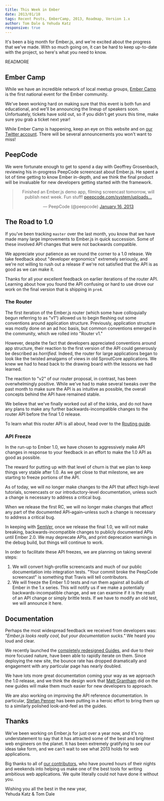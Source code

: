 ```yaml
---
title: This Week in Ember
date: 2013/01/18
tags: Recent Posts, EmberCamp, 2013, Roadmap, Version 1.x
author: Tom Dale & Yehuda Katz
responsive: true
---
```


It's been a big month for Ember.js, and we're excited about the progress
that we've made. With so much going on, it can be hard to
keep up-to-date with the project, so here's what you need to know.

READMORE

## Ember Camp

While we have an incredible network of local meetup groups, [Ember
Camp][1] is the first national event for the Ember
community.

We've been working hard on making sure that this event is both fun and
educational, and we'll be announcing the lineup of speakers soon.
Unfortuately, tickets have sold out, so if you didn't get yours this
time, make sure you grab a ticket next year!

While Ember Camp is happening, keep an eye on this website and on [our
Twitter account][2]. There will be several announcements you won't want
to miss!

[1]: http://www.embercamp.com
[2]: https://twitter.com/emberjs

## PeepCode

We were fortunate enough to get to spend a day with Geoffrey Grosenbach,
reviewing his in-progress PeepCode screencast about Ember.js. He spent a
lot of time getting to know Ember in-depth, and we think the final
product will be invaluable for new developers getting started with the
framework.

<center>
<blockquote class="twitter-tweet"><p>Finished an Ember.js demo app, filming screencast tomorrow, will publish next week. Fun stuff! <a href="https://t.co/Sq4q85Ql" title="https://peepcode.com/system/uploads/2013/peepcode-emberjs-demo.png">peepcode.com/system/uploads…</a></p>&mdash; PeepCode (@peepcode) <a href="https://twitter.com/peepcode/status/291350861207187456" data-datetime="2013-01-16T01:07:13+00:00">January 16, 2013</a></blockquote>
<script async src="//platform.twitter.com/widgets.js" charset="utf-8"></script>
</center>

## The Road to 1.0

If you've been tracking `master` over the last month, you know that we
have made many large improvements to Ember.js in quick succession. Some
of these involved API changes that were not backwards compatible.

We appreciate your patience as we round the corner to a 1.0 release. We
take feedback about "developer ergonomics" extremely seriously, and
we're not willing to rush out a release if we're not satisfied that the
API is as good as we can make it.

Thanks for all your excellent feedback on earlier iterations of the
router API. Learning about how you found the API confusing or hard to
use drove our work on the final version that is shipping in `pre4`.

### The Router

The first iteration of the Ember.js router (which some have colloquially
begun referring to as "v1") allowed us to begin fleshing out some
conventions around application structure. Previously, application
structure was mostly done on an ad hoc basis, but common conventions
emerged in the community, which we rolled into "Router v1."

However, despite the fact that developers appreciated conventions around
app structure, their reaction to the first version of the API could
generously be described as _horrified_. Indeed, the router for large
applications began to look like the twisted amalgams of views in old
SproutCore applications. We knew we had to head back to the drawing
board with the lessons we had learned.

The reaction to "v2" of our router proposal, in contrast, has been
overwhelmingly positive. While we've had to make several tweaks over the
past month to make sure the API is as intuitive as possible, the overall
concepts behind the API have remained stable.

We believe that we've finally worked out all of the kinks, and do not
have any plans to make any further backwards-incompatible changes to the
router API before the final 1.0 release.

To learn what this router API is all about, head over to the [Routing
guide][3].

[3]: http://www.emberjs.com/guides/routing/

### API Freeze

In the run-up to Ember 1.0, we have chosen to aggressively make API
changes in response to your feedback in an effort to make the 1.0 API as
good as possible.

The reward for putting up with that level of churn is that we plan to
keep things very stable after 1.0. As we get close to that milestone, we
are starting to freeze portions of the API.

As of today, we will no longer make changes to the API that affect
high-level tutorials, screencasts or our introductory-level
documentation, unless such a change is necessary to address a critical
bug.

When we release the first RC, we will no longer make changes that affect
any part of the documented API–again–unless such a change is necessary
to address a critical bug.

In keeping with [SemVer][4], once we release the final 1.0, we will
not make breaking, backwards-incompatible changes to publicly documented
APIs until Ember 2.0. We may deprecate APIs, and print deprecation
warnings in the debug build, but things will continue to work.

In order to facilitate these API freezes, we are planning on taking
several steps:

1. We will convert high-profile screencasts and much of our public
   documentation into integration tests. "Your commit broke the PeepCode
   screencast" is something that Travis will tell contributors.
2. We will freeze the Ember 1.0 tests and run them against all builds of
   Ember in the 1.x series. This will notify us if we make a
   potentially backwards-incompatible change, and we can examine if it
   is the result of an API change or simply brittle tests. If we have to
   modify an old test, we will announce it here.

[4]: http://semver.org/

## Documentation

Perhaps the most widespread feedback we received from developers was:
_"Ember.js looks really cool, but your documentation sucks."_ We heard
you loud and clear.

We recently launched the [completely redesigned Guides][5], and due to
their more focused nature, have been able to rapidly iterate on them.
Since deploying the new site, the bounce rate has dropped dramatically
and engagement with any particular page has nearly doubled.

We have lots more great documentation coming your way as we approach the
1.0 release, and we think the design work that [Matt Grantham][6] did on
the new guides will make them much easier for new developers to approach.

We are also working on improving the API reference documentation. In
particular, [Stefan Penner][7] has been putting in a heroic effort to
bring them up to a similarly polished look-and-feel as the guides.

[5]: http://www.emberjs.com/guides/
[6]: http://www.heropixel.com
[7]: https://twitter.com/stefanpenner

## Thanks

We've been working on Ember.js for just over a year now, and it's no
understatement to say that it has attracted some of the best and
brightest web engineers on the planet. It has been extremely gratifying
to see our ideas take form, and we can't wait to see what 2013 holds for
web applications.

Big thanks to all of [our contributors][8], who have poured hours of
their nights and weekends into helping us make one of the best tools for
writing ambitious web applications. We quite literally could not have
done it without you.

Wishing you all the best in the new year,  
Yehuda Katz & Tom Dale

[8]: https://github.com/emberjs/ember.js/graphs/contributors
